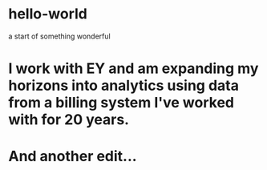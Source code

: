 # hello-world
a start of something wonderful
# I work with EY and am expanding my horizons into analytics using data from a billing system I've worked with for 20 years.
# And another edit...
